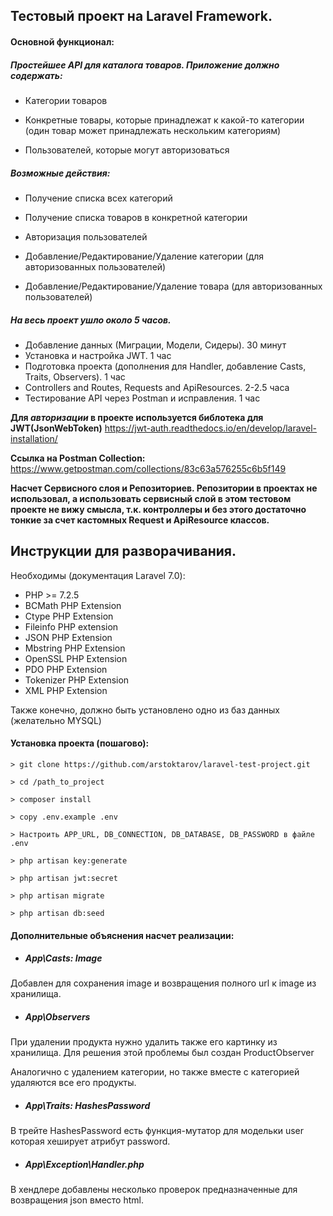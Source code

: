 
## Тестовый проект на Laravel Framework.

#### Основной функционал:
##### Простейшее API для каталога товаров. Приложение должно содержать:

- Категории товаров

- Конкретные товары, которые принадлежат к какой-то категории (один товар может принадлежать нескольким категориям)

- Пользователей, которые могут авторизоваться

##### Возможные действия:

- Получение списка всех категорий

- Получение списка товаров в конкретной категории

- Авторизация пользователей

- Добавление/Редактирование/Удаление категории (для авторизованных пользователей)

- Добавление/Редактирование/Удаление товара (для авторизованных пользователей)

##### На весь проект ушло около 5 часов. 
- Добавление данных (Миграции, Модели, Сидеры). 30 минут
- Установка и настройка JWT. 1 час
- Подготовка проекта (дополнения для Handler, добавление Casts, Traits, Observers). 1 час
- Controllers and Routes, Requests and ApiResources. 2-2.5 часа
- Тестирование API через Postman и исправления. 1 час

**Для _авторизации_ в проекте используется библотека для JWT(JsonWebToken)** https://jwt-auth.readthedocs.io/en/develop/laravel-installation/

**Ссылка на Postman Collection:** https://www.getpostman.com/collections/83c63a576255c6b5f149

**Насчет Сервисного слоя и Репозиториев. Репозитории в проектах не использовал, а использовать сервисный слой в этом тестовом проекте не вижу смысла, т.к. контроллеры и без этого достаточно тонкие за счет кастомных Request и ApiResource классов.**

## Инструкции для разворачивания.

Необходимы (документация Laravel 7.0):
- PHP >= 7.2.5
- BCMath PHP Extension
- Ctype PHP Extension
- Fileinfo PHP extension
- JSON PHP Extension
- Mbstring PHP Extension
- OpenSSL PHP Extension
- PDO PHP Extension
- Tokenizer PHP Extension
- XML PHP Extension

Также конечно, должно быть установлено одно из баз данных (желательно MYSQL)

#### Установка проекта (пошагово):
```
> git clone https://github.com/arstoktarov/laravel-test-project.git

> cd /path_to_project

> composer install

> copy .env.example .env

> Настроить APP_URL, DB_CONNECTION, DB_DATABASE, DB_PASSWORD в файле .env

> php artisan key:generate

> php artisan jwt:secret

> php artisan migrate

> php artisan db:seed
```
#### Дополнительные объяснения насчет реализации:

- ##### App\Casts: Image
Добавлен для сохранения image и возвращения полного url к image из хранилища.

- ##### App\Observers
При удалении продукта нужно удалить также его картинку из хранилища. 
Для решения этой проблемы был создан ProductObserver

Аналогично с удалением категории, но также вместе с категорией удаляются все его продукты.

- ##### App\Traits: HashesPassword
В трейте HashesPassword есть функция-мутатор для модельки user которая хеширует атрибут password.

- ##### App\Exception\Handler.php
В хендлере добавлены несколько проверок предназначенные для возвращения json вместо html.

